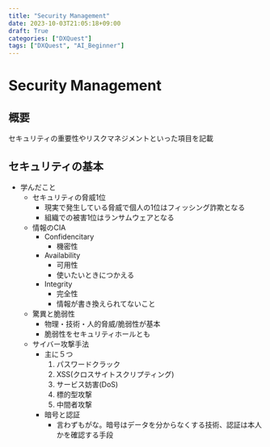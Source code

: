 ```yaml
---
title: "Security Management"
date: 2023-10-03T21:05:18+09:00
draft: True
categories: ["DXQuest"]
tags: ["DXQuest", "AI_Beginner"]
---
```

# Security Management

## 概要

セキュリティの重要性やリスクマネジメントといった項目を記載

## セキュリティの基本

- 学んだこと
  - セキュリティの脅威1位
    - 現実で発生している脅威で個人の1位はフィッシング詐欺となる
    - 組織での被害1位はランサムウェアとなる
  - 情報のCIA
    - Confidencitary
      - 機密性
    - Availability
      - 可用性
      - 使いたいときにつかえる
    - Integrity
      - 完全性
      - 情報が書き換えられてないこと
  - 驚異と脆弱性
    - 物理・技術・人的脅威/脆弱性が基本
    - 脆弱性をセキュリティホールとも
  - サイバー攻撃手法
    - 主に５つ
        1. パスワードクラック
        2. XSS(クロスサイトスクリプティング)
        3. サービス妨害(DoS)
        4. 標的型攻撃
        5. 中間者攻撃
    - 暗号と認証
      - 言わずもがな。暗号はデータを分からなくする技術、認証は本人かを確認する手段